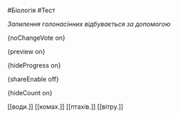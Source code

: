 #Біологія #Тест

*Запилення голонасінних відбувається за допомогою*

{noChangeVote on}

{preview on}

{hideProgress on}

{shareEnable off}

{hideCount on}

[[води.]]
[[комах.]]
[[птахів.]]
[[вітру.]]

